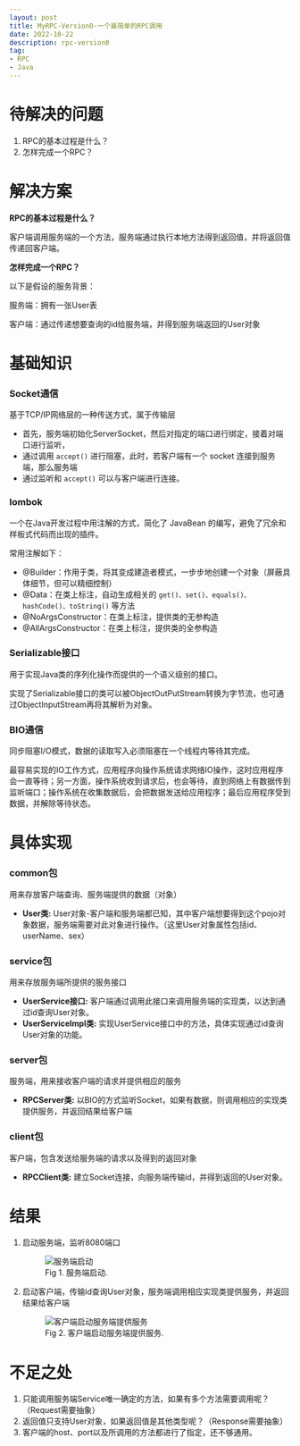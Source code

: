 ```yaml
---
layout: post
title: MyRPC-Version0-一个最简单的RPC调用
date: 2022-10-22
description: rpc-version0
tag:
- RPC
- Java
---
```


# 待解决的问题

1. RPC的基本过程是什么？
2. 怎样完成一个RPC？

# 解决方案

**RPC的基本过程是什么？**

客户端调用服务端的一个方法，服务端通过执行本地方法得到返回值，并将返回值传递回客户端。

**怎样完成一个RPC？**

以下是假设的服务背景：

服务端：拥有一张User表

客户端：通过传递想要查询的id给服务端，并得到服务端返回的User对象

# 基础知识

### Socket通信

基于TCP/IP网络层的一种传送方式，属于传输层
* 首先，服务端初始化ServerSocket，然后对指定的端口进行绑定，接着对端口进行监听，
* 通过调用 `accept()` 进行阻塞，此时，若客户端有一个 socket 连接到服务端，那么服务端
* 通过监听和 `accept()` 可以与客户端进行连接。

### lombok

一个在Java开发过程中用注解的方式，简化了 JavaBean 的编写，避免了冗余和样板式代码而出现的插件。

常用注解如下：
* @Builder：作用于类，将其变成建造者模式，一步步地创建一个对象（屏蔽具体细节，但可以精细控制）
* @Data：在类上标注，自动生成相关的 `get()、set()、equals()、hashCode()、toString()` 等方法
* @NoArgsConstructor：在类上标注，提供类的无参构造
* @AllArgsConstructor：在类上标注，提供类的全参构造

### Serializable接口

用于实现Java类的序列化操作而提供的一个语义级别的接口。

实现了Serializable接口的类可以被ObjectOutPutStream转换为字节流，也可通过ObjectInputStream再将其解析为对象。

### BIO通信

同步阻塞I/O模式，数据的读取写入必须阻塞在一个线程内等待其完成。

最容易实现的IO工作方式，应用程序向操作系统请求网络IO操作，这时应用程序会一直等待；另一方面，操作系统收到请求后，也会等待，直到网络上有数据传到监听端口；操作系统在收集数据后，会把数据发送给应用程序；最后应用程序受到数据，并解除等待状态。

# 具体实现

### common包

用来存放客户端查询、服务端提供的数据（对象）

* **User类:** User对象-客户端和服务端都已知，其中客户端想要得到这个pojo对象数据，服务端需要对此对象进行操作。（这里User对象属性包括id、userName、sex）

### service包

用来存放服务端所提供的服务接口

* **UserService接口:** 客户端通过调用此接口来调用服务端的实现类，以达到通过id查询User对象。
* **UserServiceImpl类:** 实现UserService接口中的方法，具体实现通过id查询User对象的功能。

### server包

服务端，用来接收客户端的请求并提供相应的服务

* **RPCServer类:** 以BIO的方式监听Socket，如果有数据，则调用相应的实现类提供服务，并返回结果给客户端

### client包

客户端，包含发送给服务端的请求以及得到的返回对象

* **RPCClient类:** 建立Socket连接，向服务端传输id，并得到返回的User对象。

# 结果

1. 启动服务端，监听8080端口
   <figure>
   <img src="https://s1.ax1x.com/2023/06/26/pCUBSvd.png" alt="服务端启动" >
   <figcaption>Fig 1. 服务端启动.</figcaption>
   </figure>

2. 启动客户端，传输id查询User对象，服务端调用相应实现类提供服务，并返回结果给客户端
   <figure>
   <img src="https://s1.ax1x.com/2023/06/26/pCUBCDI.png" alt="客户端启动服务端提供服务" >
   <figcaption>Fig 2. 客户端启动服务端提供服务.</figcaption>
   </figure>

# 不足之处

1. 只能调用服务端Service唯一确定的方法，如果有多个方法需要调用呢？（Request需要抽象）
2. 返回值只支持User对象，如果返回值是其他类型呢？（Response需要抽象）
3. 客户端的host、port以及所调用的方法都进行了指定，还不够通用。